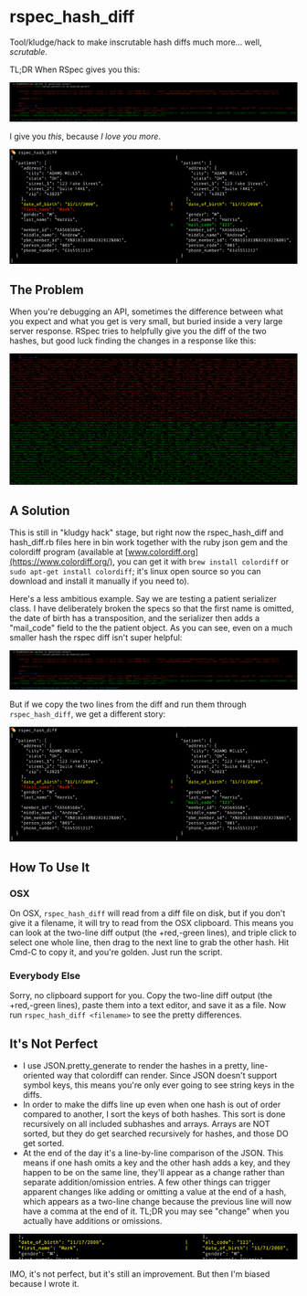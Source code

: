 # rspec_hash_diff

Tool/kludge/hack to make inscrutable hash diffs much more... well, _scrutable_.

TL;DR When RSpec gives you this:

![RSpec Hash Diff Oh Noes](rspec_hash_diff_oh_noes.png)

I give you _this_, because _I love you more_.

![RSpec Hash Diff Such Wow](rspec_hash_diff_such_wow.png)

## The Problem

When you're debugging an API, sometimes the difference between what you expect
and what you get is very small, but buried inside a very large server
response. RSpec tries to helpfully give you the diff of the two hashes, but good
luck finding the changes in a response like this:

![RSpec Diff Motherhuge Verybady](rspec_hash_diff_motherhuge_verybad.png)

## A Solution

This is still in "kludgy hack" stage, but right now the rspec_hash_diff and
hash_diff.rb files here in bin work together with the ruby json gem and the
colordiff program (available at [www.colordiff.org](https://www.colordiff.org/),
you can get it with `brew install colordiff` or `sudo apt-get install
colordiff`; it's linux open source so you can download and install it manually
if you need to).

Here's a less ambitious example. Say we are testing a patient serializer
class. I have deliberately broken the specs so that the first name is omitted,
the date of birth has a transposition, and the serializer then adds a
"mail_code" field to the the patient object. As you can see, even on a much
smaller hash the rspec diff isn't super helpful:

![RSpec Hash Diff Oh Noes](rspec_hash_diff_oh_noes.png)

But if we copy the two lines from the diff and run them through
`rspec_hash_diff`, we get a different story:

![RSpec Hash Diff Such Wow](rspec_hash_diff_such_wow.png)

## How To Use It

### OSX

On OSX, `rspec_hash_diff` will read from a diff file on disk, but if you don't
give it a filename, it will try to read from the OSX clipboard. This means you
can look at the two-line diff output (the +red,-green lines), and triple click
to select one whole line, then drag to the next line to grab the other hash. Hit
Cmd-C to copy it, and you're golden. Just run the script.

### Everybody Else

Sorry, no clipboard support for you. Copy the two-line diff output (the
+red,-green lines), paste them into a text editor, and save it as a file. Now
run `rspec_hash_diff <filename>` to see the pretty differences.

## It's Not Perfect

* I use JSON.pretty_generate to render the hashes in a pretty, line-oriented way
  that colordiff can render. Since JSON doesn't support symbol keys, this means
  you're only ever going to see string keys in the diffs.
* In order to make the diffs line up even when one hash is out of order compared
  to another, I sort the keys of both hashes. This sort is done recursively on
  all included subhashes and arrays. Arrays are NOT sorted, but they do get
  searched recursively for hashes, and those DO get sorted.
* At the end of the day it's a line-by-line comparison of the JSON. This means
  if one hash omits a key and the other hash adds a key, and they happen to be
  on the same line, they'll appear as a change rather than separate
  addition/omission entries. A few other things can trigger apparent changes
  like adding or omitting a value at the end of a hash, which appears as a
  two-line change because the previous line will now have a comma at the end of
  it. TL;DR you may see "change" when you actually have additions or omissions.

![RSpec Hash Diff Not Perfect](rspec_hash_diff_not_perfect.png)

IMO, it's not perfect, but it's still an improvement. But then I'm biased
because I wrote it.
